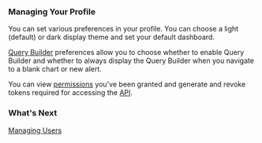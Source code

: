 ### Managing Your Profile

You can set various preferences in your profile. You can choose a light (default) or dark display theme and set your default dashboard.

[Query Builder](https://community.wavefront.com/docs/DOC-1165) preferences allow you to choose whether to enable Query Builder and whether to always display the Query Builder when you navigate to a blank chart or new alert.

You can view [permissions](https://community.wavefront.com/docs/DOC-1090) you've been granted and 
generate and revoke tokens required for accessing the [API](https://community.wavefront.com/docs/DOC-1095).

### What's Next

[Managing Users](https://community.wavefront.com/docs/DOC-1084)